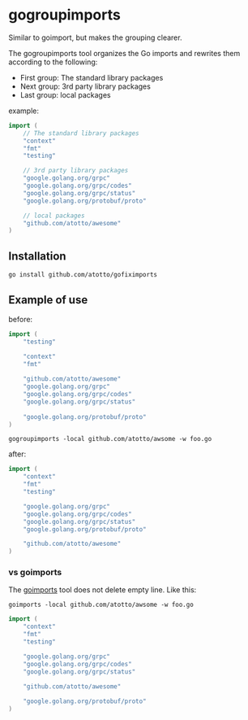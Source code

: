 # gogroupimports

Similar to goimport, but makes the grouping clearer.

The gogroupimports tool organizes the Go imports and rewrites them according to the following:

- First group: The standard library packages
- Next group: 3rd party library packages
- Last group: local packages

example:
```go
import (
	// The standard library packages
	"context"
	"fmt"
	"testing"

	// 3rd party library packages
	"google.golang.org/grpc"
	"google.golang.org/grpc/codes"
	"google.golang.org/grpc/status"
	"google.golang.org/protobuf/proto"

	// local packages
	"github.com/atotto/awesome"
)
```

## Installation

```
go install github.com/atotto/gofiximports
```

## Example of use

before:
```go
import (
	"testing"

	"context"
	"fmt"
	
	"github.com/atotto/awesome"
	"google.golang.org/grpc"
	"google.golang.org/grpc/codes"
	"google.golang.org/grpc/status"
	
	"google.golang.org/protobuf/proto"
)
```

```
gogroupimports -local github.com/atotto/awsome -w foo.go
```

after:
```go
import (
	"context"
	"fmt"
	"testing"

	"google.golang.org/grpc"
	"google.golang.org/grpc/codes"
	"google.golang.org/grpc/status"
	"google.golang.org/protobuf/proto"

	"github.com/atotto/awesome"
)
```

### vs goimports

The [goimports](https://pkg.go.dev/golang.org/x/tools/cmd/goimports) tool does not delete empty line. Like this:

```
goimports -local github.com/atotto/awsome -w foo.go
```

```go
import (
	"context"
	"fmt"
	"testing"

	"google.golang.org/grpc"
	"google.golang.org/grpc/codes"
	"google.golang.org/grpc/status"

	"github.com/atotto/awesome"
	
	"google.golang.org/protobuf/proto"
)
```

